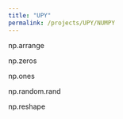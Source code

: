 ```yaml
---
title: "UPY"
permalink: /projects/UPY/NUMPY
---
```


np.arrange

np.zeros

np.ones

np.random.rand

np.reshape